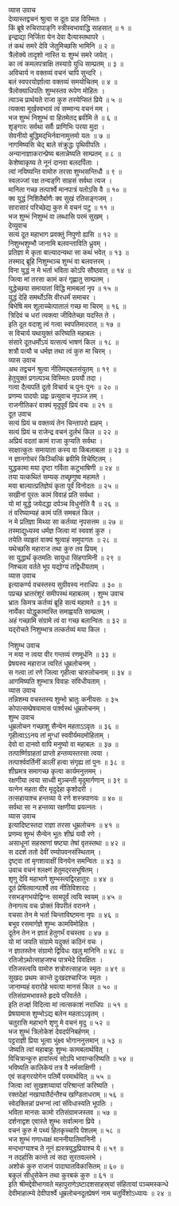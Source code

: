 व्यास उवाच  
देव्यास्तद्वचनं श्रुत्वा स दूतः प्राह विस्मितः ।  
किं ब्रूषे रुचिरापाङ्‌गि स्त्रीस्वभावाद्धि साहसात् ॥ १ ॥  
इन्द्राद्या निर्जिता येन देवा दैत्यास्तथापरे ।  
तं कथं समरे देवि जेतुमिच्छसि भामिनि ॥ २ ॥  
त्रैलोक्ये तादृशो नास्ति यः शुम्भं समरे जयेत् ।  
का त्वं कमलपत्राक्षि तस्याग्रे युधि साम्प्रतम् ॥ ३ ॥  
अविचार्य न वक्तव्यं वचनं चापि सुन्दरि ।  
बलं स्वपरयोर्ज्ञात्वा वक्तव्यं समयोचितम् ॥ ४ ॥  
त्रैलोक्याधिपतिः शुम्भस्तव रूपेण मोहितः ।  
त्वाञ्च प्रार्थयते राजा कुरु तस्येप्सितं प्रिये ॥ ५ ॥  
त्यक्त्वा मूर्खस्वभावं त्वं सम्मान्य वचनं मम ।  
भज शुम्भं निशुम्भं वा हितमेतद्‌ ब्रवीमि ते ॥ ६ ॥  
शृङ्गारः सर्वथा सर्वैः प्राणिभिः परया मुदा ।  
सेवनीयो बुद्धिमद्‌भिर्नवानामुत्तमो यतः ॥ ७ ॥  
नागमिष्यसि चेद्‌ बाले संक्रुद्धः पृथिवीपतिः ।  
अन्यानाज्ञाकरान्प्रेष्य बलान्नेष्यति साम्प्रतम् ॥ ८ ॥  
केशेष्वाकृष्य ते नूनं दानवा बलदर्पिताः ।  
त्वां नयिष्यन्ति वामोरु तरसा शुम्भसन्तिधौ ॥ ९ ॥  
स्वलज्जां रक्ष तन्वङ्‌गि साहसं सर्वथा त्यज ।  
मानिता गच्छ तत्पार्श्वे मानपात्रं यतोऽसि वै ॥ १० ॥  
क्व युद्धं निशितैर्बाणैः क्व सुखं रतिसङ्गजम् ।  
सारासारं परिच्छेद्य कुरु मे वचनं पटु ॥ ११ ॥  
भज शुम्भं निशुम्भं वा लब्धासि परमं सुखम् ।  
देव्युवाच  
सत्यं दूत महाभाग प्रवक्तुं निपुणो ह्यसि ॥ १२ ॥  
निशुम्भशुम्भौ जानामि बलवन्ताविति ध्रुवम् ।  
प्रतिज्ञा मे कृता बाल्यादन्यथा सा कथं भवेत् ॥ १३ ॥  
तस्माद्‌ ब्रूहि निशुम्भञ्च शुम्भं वा बलवत्तरम् ।  
विना युद्धं न मे भर्ता भविता कोऽपि सौष्ठवात् ॥ १४ ॥  
जित्वा मां तरसा कामं करं गृह्णातु साम्प्रतम् ।  
युद्धेच्छया समायातां विद्धि मामबलां नृप ॥ १५ ॥  
युद्धं देहि समर्थोऽसि वीरधर्मं समाचर ।  
बिभेषि मम शूलाच्चेत्पातालं गच्छ मा चिरम् ॥ १६ ॥  
त्रिदिवं च धरां त्यक्त्वा जीवितेच्छा यदस्ति ते ।  
इति दूत वदाशु त्वं गत्वा स्वपतिमादरात् ॥ १७ ॥  
स विचार्य यथायुक्तं करिष्यति महाबलः ।  
संसारे दूतधर्मोऽयं यत्सत्यं भाषणं किल ॥ १८ ॥  
शत्रौ पत्यौ च धर्मज्ञ तथा त्वं कुरु मा चिरम् ।  
व्यास उवाच  
अथ तद्वचनं श्रुत्वा नीतिमद्‌बलसंयुतम् ॥ १९ ॥  
हेतुयुक्तं प्रगल्पञ्च विस्मितः प्रययौ तदा ।  
गत्वा दैत्यपतिं दूतो विचार्य च पुनः पुनः ॥ २० ॥  
प्रणम्य पादयोः प्रह्वः प्रत्युवाच नृपञ्ज तम् ।  
राजनीतिकरं वाक्यं मृदुपूर्वं प्रियं वचः ॥ २१ ॥  
दूत उवाच  
सत्यं प्रियं च वक्तव्यं तेन चिन्तापरो ह्यहम् ।  
सत्यं प्रियं च राजेन्द्र वचनं दुर्लभं किल ॥ २२ ॥  
अप्रियं वदतां कामं राजा कुप्यति सर्वथा ।  
साक्षात्कुतः समायाता कस्य वा किंबलाबला ॥ २३ ॥  
न ज्ञानगोचरं किञ्चित्किं ब्रवीमि विचेष्टितम् ।  
युद्धकामा मया दृष्टा गर्विता कटुभाषिणी ॥ २४ ॥  
तया यत्कथितं सम्यक् तच्छृणुष्व महामते ।  
मया बाल्यात्प्रतिज्ञेयं कृता पूर्वं विनोदतः ॥ २५ ॥  
सखीनां पुरतः कामं विवाहं प्रति सर्वथा ।  
यो मां युद्धे जयेदद्धा दर्पञ्च विधुनोति वै ॥ २६ ॥  
तं वरिष्याम्यहं कामं पतिं समबलं किल ।  
न मे प्रतिज्ञा मिथ्या सा कर्तव्या नृपसत्तम ॥ २७ ॥  
तस्माद्युध्यस्व धर्मज्ञ जित्वा मां स्ववशं कुरु ।  
तयेति व्याहृतं वाक्यं श्रुत्वाहं समुपागतः ॥ २८ ॥  
यथेच्छसि महाराज तथा कुरु तव प्रियम् ।  
सा युद्धार्थं कृतमतिः सायुधा सिंहगामिनी ॥ २९ ॥  
निश्चला वर्तते भूप यद्योग्यं तद्विधीयताम् ।  
व्यास उवाच  
इत्याकर्ण्य वचस्तस्य सुग्रीवस्य नराधिपः ॥ ३० ॥  
पप्रच्छ भ्रातरंशूरं समीपस्थं महाबलम् ।
शुम्भ उवाच  
भ्रातः किमत्र कर्तव्यं ब्रूहि सत्यं महामते ॥ ३१ ॥  
नार्येका योद्धुकामास्ति समाह्वयति साम्प्रतम् ।  
अहं गच्छामि संग्रामे त्वं वा गच्छ बलान्वितः ॥ ३२ ॥  
यद्‌रोचते निशुम्भात्र तत्कर्तव्यं मया किल ।  
  
निशुम्भ उवाच  
न मया न त्वया वीर गन्तव्यं रणमूर्धनि ॥ ३३ ॥  
प्रेषयस्व महाराज त्वरितं धूम्रलोचनम् ।  
स गत्वा तां रणे जित्वा गृहीत्वा चारुलोचनाम् ॥ ३४ ॥  
आगमिष्यति शुम्भात्र विवाहः संविधीयताम् ।  
व्यास उवाच  
तन्निशम्य वचस्तस्य शुम्भो भ्रातुः कनीयसः ॥ ३५  
कोपात्सम्प्रेषयामास पार्श्वस्थं धूम्रलोचनम् ।  
शुम्भ उवाच  
धूम्रलोचन गच्छाशु सैन्येन महताऽऽवृतः ॥ ३६ ॥  
गृहीत्वाऽऽनय तां मुग्धां स्ववीर्यमदमोहिताम् ।  
देवो वा दानवो वापि मनुष्यो वा महाबलः ॥ ३७ ॥  
तत्पार्ष्णिग्राहतां प्राप्तो हन्तव्यस्तरसा त्वया ।  
तत्पार्श्ववर्तिनीं कालीं हत्वा संगृह्य तां पुनः ॥ ३८ ॥  
शीघ्रमत्र समागच्छ कृत्वा कार्यमनुत्तमम् ।  
रक्षणीया त्वया साध्वी मुञ्चन्ती मृदुमार्गणान् ॥ ३९ ॥  
यत्नेन महता वीर मृदुदेहा कृशोदरी ।  
तत्सहायाश्च हन्तव्या ये रणे शस्त्रपाणयः ॥ ४० ॥  
सर्वथा सा न हन्तव्या रक्षणीया प्रयत्नतः ।  
व्यास उवाच  
इत्यादिष्टस्तदा राज्ञा तरसा धूम्रलोचनः ॥ ४१ ॥  
प्रणम्य शुम्भं सैन्येन भूतः शीघ्रं ययौ रणे ।  
असाधूनां सहस्राणां षष्ट्या तेषां वृतस्तथा ॥ ४२ ॥  
स ददर्श ततो देवीं रम्योपवनसंस्थिताम् ।  
दृष्ट्वा तां मृगशावाक्षीं विनयेन समन्वितः ॥ ४३ ॥  
उवाच वचनं श्लक्ष्णं हेतुमद्‌रसभूषितम् ।  
शृणु देवि महाभागे शुम्भस्त्वद्विरहातुरः ॥ ४४ ॥  
दूतं प्रेषितवान्पार्श्वे तव नीतिविशारदः ।  
रसभङ्गभयोद्विग्नः सामपूर्वं त्वयि स्वयम् ॥ ४५ ॥  
तेनागत्य वचः प्रोक्तं विपरीतं वरानने ।  
वचसा तेन मे भर्ता चिन्ताविष्टमना नृपः ॥ ४६ ॥  
बभूव रसमार्गज्ञे शुम्भः कामविमोहितः ।  
दूतेन तेन न ज्ञातं हेतुगर्भं वचस्तव ॥ ४७ ॥  
यो मां जयति संग्रामे यदुक्तं कठिनं वचः ।  
न ज्ञातस्तेन संग्रामो द्विविधः खलु मानिनि ॥ ४८ ॥  
रतिजोऽथोत्साहजश्च पात्रभेदे विवक्षितः ।  
रतिजस्त्वयि वामोरु शत्रोरुत्साहजः स्मृतः ॥ ४९ ॥  
सुखदः प्रथमः कान्ते दुःखदश्चारिजः स्मृतः ।  
जानाम्यहं वरारोहे भवत्या मानसं किल ॥ ५० ॥  
रतिसंग्रामभावस्ते हृदये परिवर्तते ।  
इति तज्ज्ञं विदित्वा मां त्वत्सकाशं नराधिपः ॥ ५१ ॥  
प्रेषयामास शुम्भोऽद्य बलेन महताऽऽवृतम् ।  
चतुरासि महाभागे शृणु मे वचनं मृदु ॥ ५२ ॥  
भज शुम्भं त्रिलोकेशं देवदर्पनिबर्हणम् ।  
पट्टराज्ञी प्रिया भूत्वा भुंक्ष्व भोगाननुत्तमान् ॥ ५३ ॥  
जेष्यति त्वां महाबाहुः शुम्भः कामबलार्थवित् ।  
विचित्रान्कुरु हावांस्त्वं सोऽपि भावान्करिष्यति ॥ ५४ ॥  
भविष्यति कालिकेयं तत्र वै नर्मसाक्षिणी ।  
एवं सङ्गरयोगेन पतिर्मे परमार्थवित् ॥ ५५ ॥  
जित्वा त्वां सुखशय्यायां परिश्रान्तां करिष्यति ।  
रक्तदेहां नखाघातैर्दन्तैश्च खण्डिताधराम् ॥ ५६ ॥  
स्वेदक्लिन्नां प्रभग्नां त्वां संविधास्यति भूपतिः ।  
भविता मानसः कामो रतिसंग्रामजस्तव ॥ ५७ ॥  
दर्शनाद्वश एवास्ते शुम्भः सर्वात्मना प्रिये ।  
वचनं कुरु मे पथ्यं हितकृच्चापि पेशलम् ॥ ५८ ॥  
भज शुम्भं गणाध्यक्षं माननीयातिमानिनी ।  
मन्दभाग्याश्च ते नूनं ह्यस्त्रयुद्धप्रियाश्च ये ॥ ५९ ॥  
न तदर्हासि कान्ते त्वं सदा सुरतवल्लभे ।  
अशोकं कुरु राजानं पादाघातविकासितम् ॥ ६० ॥  
बकुलं सीधुसेकेन तथा कुरबकं कुरु ॥ ६१ ॥  
इति श्रीमद्देवीभागवते महापुराणेऽष्टादशसाहस्र्यां संहितायां पञ्चमस्कन्धे  
देवीमाहात्म्ये देवीपार्श्वे धूम्रलोचनदूतप्रेषणं नाम चतुर्विंशोऽध्यायः ॥ २४ ॥
